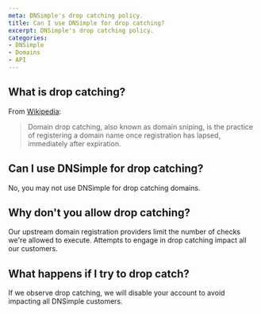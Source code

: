 ```yaml
---
meta: DNSimple's drop catching policy.
title: Can I use DNSimple for drop catching?
excerpt: DNSimple's drop catching policy.
categories:
- DNSimple
- Domains
- API
---
```


## What is drop catching?

From [Wikipedia](https://en.wikipedia.org/wiki/Domain_drop_catching):

> Domain drop catching, also known as domain sniping, is the practice of registering a domain name once registration has lapsed, immediately after expiration.

## Can I use DNSimple for drop catching?

No, you may not use DNSimple for drop catching domains.

## Why don't you allow drop catching?

Our upstream domain registration providers limit the number of checks we're allowed to execute. Attempts to engage in drop catching impact all our customers. 

## What happens if I try to drop catch?

If we observe drop catching, we will disable your account to avoid impacting all DNSimple customers.
